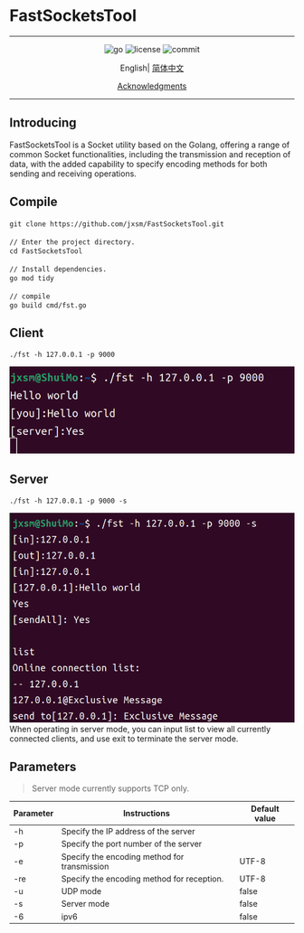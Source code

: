 # FastSocketsTool

---

<div align="center">
    <img src="https://img.shields.io/github/go-mod/go-version/jxsm/FastSocketsTool" alt="go" />
    <img src="https://img.shields.io/github/license/jxsm/FastSocketsTool" alt="license">
    <img src="https://img.shields.io/github/last-commit/jxsm/FastSocketsTool" alt="commit">
</div>

<p align="center">
  English|
<a href="doc/markdown/chinese.md">简体中文</a>
</p>

<p align="center">
    <a href="doc/markdown/Acknowledgments.md">Acknowledgments</a>
</p>

---
## Introducing
FastSocketsTool is a Socket utility based on the Golang, offering a range of 
common Socket functionalities, including the transmission and reception of 
data, with the added capability to specify encoding methods for both sending and receiving operations.


## Compile

```shell
git clone https://github.com/jxsm/FastSocketsTool.git

// Enter the project directory.
cd FastSocketsTool

// Install dependencies.
go mod tidy

// compile
go build cmd/fst.go
```

## Client
```shell
./fst -h 127.0.0.1 -p 9000
```
<img src="doc/img/client.png" alt="client">

## Server
```shell
./fst -h 127.0.0.1 -p 9000 -s
```
<img src="doc/img/server.png" alt="server">
When operating in server mode, you can input list to view all currently connected clients, and use exit to terminate the server mode.



## Parameters
>Server mode currently supports TCP only.

| Parameter | Instructions                                 | Default value |
|-----------|----------------------------------------------|---------------|
| -h        | Specify the IP address of the server         |               |
| -p        | Specify the port number of the server        |               |
| -e        | Specify the encoding method for transmission | UTF-8         |
| -re       | Specify the encoding method for reception.   | UTF-8         |
| -u        | UDP mode                                     | false         |
| -s        | Server mode                                  | false         |
| -6        | ipv6                                         | false         |